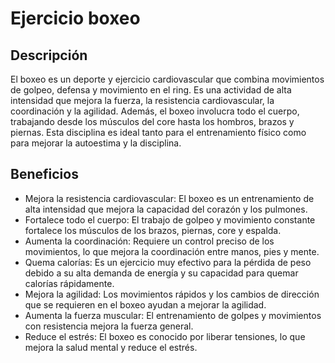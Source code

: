 # Ejercicio boxeo

## Descripción
El boxeo es un deporte y ejercicio cardiovascular que combina movimientos de golpeo, defensa y movimiento en el ring. Es una actividad de alta intensidad que mejora la fuerza, la resistencia cardiovascular, la coordinación y la agilidad. Además, el boxeo involucra todo el cuerpo, trabajando desde los músculos del core hasta los hombros, brazos y piernas. Esta disciplina es ideal tanto para el entrenamiento físico como para mejorar la autoestima y la disciplina.

## Beneficios
- Mejora la resistencia cardiovascular: El boxeo es un entrenamiento de alta intensidad que mejora la capacidad del corazón y los pulmones.
- Fortalece todo el cuerpo: El trabajo de golpeo y movimiento constante fortalece los músculos de los brazos, piernas, core y espalda.
- Aumenta la coordinación: Requiere un control preciso de los movimientos, lo que mejora la coordinación entre manos, pies y mente.
- Quema calorías: Es un ejercicio muy efectivo para la pérdida de peso debido a su alta demanda de energía y su capacidad para quemar calorías rápidamente.
- Mejora la agilidad: Los movimientos rápidos y los cambios de dirección que se requieren en el boxeo ayudan a mejorar la agilidad.
- Aumenta la fuerza muscular: El entrenamiento de golpes y movimientos con resistencia mejora la fuerza general.
- Reduce el estrés: El boxeo es conocido por liberar tensiones, lo que mejora la salud mental y reduce el estrés.